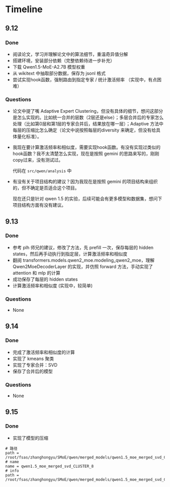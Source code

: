 # Timeline
## 9.12
### Done
- 阅读论文，学习并理解论文中的算法细节，重温奇异值分解
- 搭建环境，安装部分依赖（完整依赖待进一步补充）
- 下载 Qwen1.5-MoE-A2.7B 模型权重
- 从 wikitext 中抽取部分数据，保存为 jsonl 格式
- 尝试实现hook函数，强制路由到指定专家 / 统计激活频率 （实现中，有点困难）

### Questions
- 论文中提了嘴 Adaptive Expert Clustering，但没有具体的细节，想问这部分是怎么实现的。比如统一合并的层数（2层还是else）；多层合并后的专家怎么处理（比如第0层和第1层的专家合并后，结果放在哪一层）；Adaptive 方法中每层的压缩比怎么确定（论文中说按照每层的diversity 来确定，但没有给具体量化标准）。

- 我现在要计算激活频率和相似度，需要实现hook函数。有没有实现过类似的hook函数？我不太清楚怎么实现，现在是按照 gemini 的思路来写的，刚刚copy过来，没有测试过。

  代码在 `src/qwen/analysis` 中

- 有没有关于项目结构的建议？因为我现在是按照 gemini 的项目结构来组织的，但不确定是否适合这个项目。

  现在还只是针对 qwen 1.5 的实验，后续可能会有更多模型和数据集，想问下项目结构方面有没有建议。

## 9.13
### Done
- 参考 plh 师兄的建议，修改了方法，先 prefill 一次，保存每层的 hidden states，然后再手动执行到指定层，计算激活频率和相似度
- 翻阅 transformers.models.qwen2_moe.modeling_qwen2_moe，理解 Qwen2MoeDecoderLayer 的实现，并仿照 forward 方法，手动实现了 attention 和 mlp 的计算
- 成功保存了每层的 hidden states
- 计算激活频率和相似度 (实现中，较简单)

### Questions
- None

## 9.14
### Done
- 完成了激活频率和相似度的计算
- 实现了 kmeans 聚类
- 实现了专家合并：SVD 
- 保存了合并后的模型

### Questions
- None


## 9.15
### Done
- 实现了模型的压缩
```
# 路径
path = /root/fsas/zhanghongyu/SMoE/qwen/merged_models/qwen1.5_moe_merged_svd_CLUSTER_8
# name
name = qwen1.5_moe_merged_svd_CLUSTER_8
# info
path = /root/fsas/zhanghongyu/SMoE/qwen/merged_models/qwen1.5_moe_merged_svd_CLUSTER_8/merge_info.json
```

